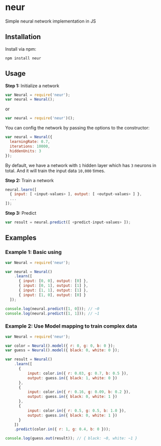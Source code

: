 # neur

Simple neural network implementation in JS

## Installation

Install via npm:

```
npm install neur
```

## Usage

**Step 1:** Initialize a network

```js
var Neural = require('neur');
var neural = Neural();
```

or 

```js
var neural = require('neur')();
```

You can config the network by passing the options to the constructor:

```js
var neural = Neural({
  learningRate: 0.7,
  iterations: 10000,
  hiddenUnits: 3
});
```

By default, we have a network with `1` hidden layer which has `3` neurons in total. And it will train the input data `10,000` times.

**Step 2:** Train a network

```js
neural.learn([
  { input: [ <input-values> ], output: [ <output-values> ] },
  ...
]);
```

**Step 3:** Predict

```js
var result = neural.predict([ <predict-input-values> ]);
```

## Examples

### Example 1: Basic using

```js
var Neural = require('neur');

var neural = Neural()
    .learn([
      { input: [0, 0], output: [0] },
      { input: [0, 1], output: [1] },
      { input: [1, 1], output: [1] },
      { input: [1, 0], output: [0] }
  ]);

console.log(neural.predict([1, 0])); // ~0
console.log(neural.predict([1, 1])); // ~1
```

### Example 2: Use Model mapping to train complex data

```js
var Neural = require('neur');

var color = Neural().model({ r: 0, g: 0, b: 0 });
var guess = Neural().model({ black: 0, white: 0 });

var result = Neural()
    .learn([
      {
          input: color.in({ r: 0.03, g: 0.7, b: 0.5 }),
          output: guess.in({ black: 1, white: 0 })
      },
      {
          input: color.in({ r: 0.16, g: 0.09, b: 0.2 }),
          output: guess.in({ black: 0, white: 1 })
      },
      {
          input: color.in({ r: 0.5, g: 0.5, b: 1.0 }),
          output: guess.in({ black: 0, white: 1 })
      }
    ])
    .predict(color.in({ r: 1, g: 0.4, b: 0 }));

console.log(guess.out(result)); // { black: ~0, white: ~1 }
```
